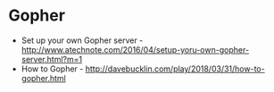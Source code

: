 # Gopher

* Set up your own Gopher server - http://www.atechnote.com/2016/04/setup-yoru-own-gopher-server.html?m=1
* How to Gopher - http://davebucklin.com/play/2018/03/31/how-to-gopher.html